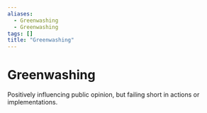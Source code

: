```yaml
---
aliases:
  - Greenwashing
  - Greenwashing
tags: []
title: "Greenwashing"
---
```


# Greenwashing

Positively influencing public opinion, but failing short in actions or implementations.